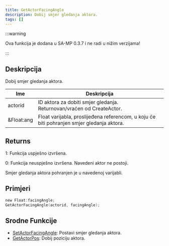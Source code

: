 ```yaml
---
title: GetActorFacingAngle
description: Dobij smjer gledanja aktora.
tags: []
---
```


:::warning

Ova funkcija je dodana u SA-MP 0.3.7 i ne radi u nižim verzijama!

:::

## Deskripcija

Dobij smjer gledanja aktora.

| Ime        | Deskripcija                                                                               |
| ---------- | ----------------------------------------------------------------------------------------- |
| actorid    | ID aktora za dobiti smjer gledanja. Returnovan/vraćen od CreateActor.                     |
| &Float:ang | Float varijabla, proslijeđena referencom, u koju će biti pohranjen smjer gledanja aktora. |

## Returns

1: Funkcija uspješno izvršena.

0: Funkcija neuspješno izvršena. Navedeni aktor ne postoji.

Smjer gledanja aktora pohranjen je u navedenoj varijabli.

## Primjeri

```c
new Float:facingAngle;
GetActorFacingAngle(actorid, facingAngle);
```

## Srodne Funkcije

- [SetActorFacingAngle](SetActorFacingAngle): Postavi smjer gledanja aktora.
- [GetActorPos](GetActorPos): Dobij poziciju aktora.
